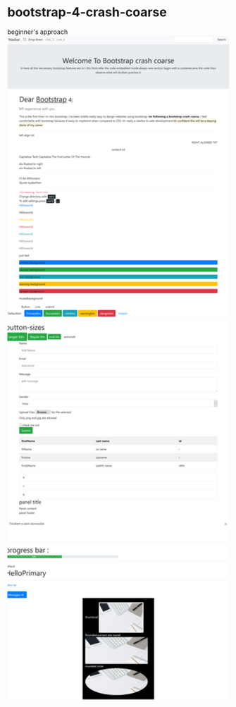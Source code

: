 # bootstrap-4-crash-coarse
beginner's approach
<img src="https://github.com/Deshanm123/bootstrap-4-crash-coarse/blob/master/Screenshot_2020-09-03%20bootstrap.png?raw=true" width="800px">
